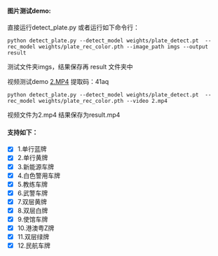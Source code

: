 #### **图片测试demo:**
直接运行detect_plate.py 或者运行如下命令行：
```
python detect_plate.py --detect_model weights/plate_detect.pt  --rec_model weights/plate_rec_color.pth --image_path imgs --output result
```
测试文件夹imgs，结果保存再 result 文件夹中

视频测试demo  [2.MP4](https://pan.baidu.com/s/1O1sT8hCEwJZmVScDwBHgOg)  提取码：41aq

```
python detect_plate.py --detect_model weights/plate_detect.pt  --rec_model weights/plate_rec_color.pth --video 2.mp4
```
视频文件为2.mp4  结果保存为result.mp4
#### **支持如下：**

- [X] 1.单行蓝牌
- [X] 2.单行黄牌
- [X] 3.新能源车牌
- [X] 4.白色警用车牌
- [X] 5.教练车牌
- [X] 6.武警车牌
- [X] 7.双层黄牌
- [X] 8.双层白牌
- [X] 9.使馆车牌
- [X] 10.港澳粤Z牌
- [X] 11.双层绿牌
- [X] 12.民航车牌
